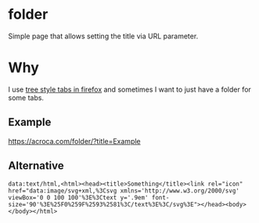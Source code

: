 # folder

Simple page that allows setting the title via URL parameter.

# Why

I use [tree style tabs in firefox](https://addons.mozilla.org/en-US/firefox/addon/tree-style-tab/) and sometimes I want to just have a folder for some tabs.

## Example

https://acroca.com/folder/?title=Example

## Alternative

```
data:text/html,<html><head><title>Something</title><link rel="icon" href="data:image/svg+xml,%3Csvg xmlns='http://www.w3.org/2000/svg' viewBox='0 0 100 100'%3E%3Ctext y='.9em' font-size='90'%3E%25F0%259F%2593%2581%3C/text%3E%3C/svg%3E"></head><body></body></html>
```

